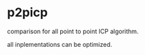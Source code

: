# p2picp

comparison for all point to point ICP algorithm.

all inplementations can be optimized.   

